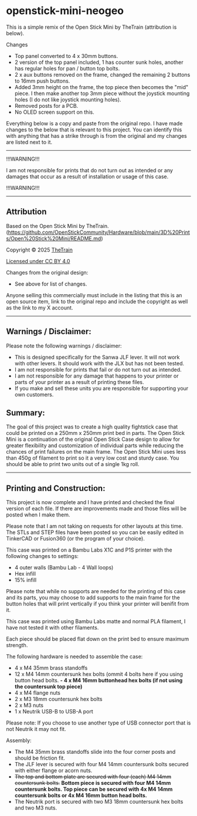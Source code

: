 # openstick-mini-neogeo

This is a simple remix of the Open Stick Mini by TheTrain (attribution is below).

Changes
- Top panel converted to 4 x 30mm buttons.
- 2 version of the top panel included, 1 has counter sunk holes, another has regular holes for pan / button top bolts.
- 2 x aux buttons removed on the frame, changed the remaining 2 buttons to 16mm push buttons.
- Added 3mm height on the frame, the top piece then becomes the "mid" piece. I then make another top 3mm piece without the joystick mounting holes (I do not like joystick mounting holes).
- Removed posts for a PCB.
- No OLED screen support on this.

Everything below is a copy and paste from the original repo. I have made changes to the below that is relevant to this project. You can identify this with anything that has a strike through is from the original and my changes are listed next to it.

---

!!!WARNING!!!

I am not responsible for prints that do not turn out as intended or any damages that occur as a result of installation or usage of this case.

!!!WARNING!!!

---

## Attribution

Based on the Open Stick Mini by TheTrain. (https://github.com/OpenStickCommunity/Hardware/blob/main/3D%20Prints/Open%20Stick%20Mini/README.md)

Copyright © 2025 [TheTrain](http://x.com/thetrain24)<br/>

[Licensed under CC BY 4.0](https://creativecommons.org/licenses/by/4.0/)

Changes from the original design:
  - See above for list of changes.

Anyone selling this commercially must include in the listing that this is an open source item, link to the original repo and include the copyright as well as the link to my X account.

---

## Warnings / Disclaimer:

Please note the following warnings / disclaimer:
- This is designed specifically for the Sanwa JLF lever.  It will not work with other levers.  It should work with the JLX but has not been tested.
- I am not responsible for prints that fail or do not turn out as intended.
- I am not responsible for any damage that happens to your printer or parts of your printer as a result of printing these files.
- If you make and sell these units you are responsible for supporting your own customers.

## Summary:

The goal of this project was to create a high quality fightstick case that could be printed on a 250mm x 250mm print bed in parts.  The Open Stick Mini is a continuation of the original Open Stick Case design to allow for greater flexibility and customization of individual parts while reducing the chances of print failures on the main frame.  The Open Stick Mini uses less than 450g of filament to print so it a very low cost and sturdy case.  You should be able to print two units out of a single 1kg roll.  

---

## Printing and Construction:

This project is now complete and I have printed and checked the final version of each file.  If there are improvements made and those files will be posted when I make them.

Please note that I am not taking on requests for other layouts at this time.  The STLs and STEP files have been posted so you can be easily edited in TinkerCAD or Fusion360 (or the program of your choice).

This case was printed on a Bambu Labs X1C and P1S printer with the following changes to settings:
- 4 outer walls (Bambu Lab - 4 Wall loops)
- Hex infill
- 15% infill

Please note that while no supports are needed for the printing of this case and its parts, you may choose to add supports to the main frame for the button holes that will print vertically if you think your printer will benifit from it.

This case was printed using Bambu Labs matte and normal PLA filament, I have not tested it with other filaments.

Each piece should be placed flat down on the print bed to ensure maximum strength. 

The following hardware is needed to assemble the case:
- 4 x M4 35mm brass standoffs
- 12 x M4 14mm countersunk hex bolts (ommit 4 bolts here if you using button head bolts.
****- 4 x M4 16mm buttonhead hex bolts (if not using the countersunk top piece)****
- 4 x M4 flange nuts
- 2 x M3 18mm countersunk hex bolts
- 2 x M3 nuts
- 1 x Neutrik USB-B to USB-A port

Please note: If you choose to use another type of USB connector port that is not Neutrik it may not fit.

Assembly:
- The M4 35mm brass standoffs slide into the four corner posts and should be friction fit.
- The JLF lever is secured with four M4 14mm countersunk bolts secured with either flange or acorn nuts.
- ~~The top and bottom plate are secured with four (each) M4 14mm countersunk bolts.~~ ****Bottom piece is secured with four M4 14mm countersunk bolts. Top piece can be secured with 4x M4 14mm countersunk bolts or 4x M4 16mm button head bolts.****
- The Neutrik port is secured with two M3 18mm countersunk hex bolts and two M3 nuts.


